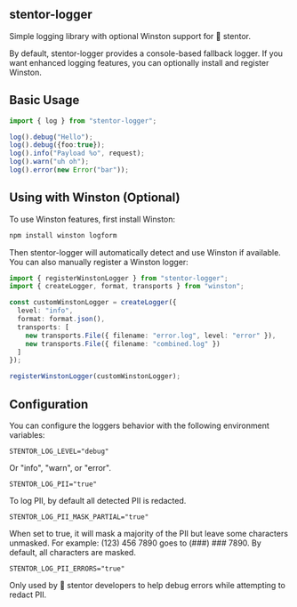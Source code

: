 ## stentor-logger

Simple logging library with optional Winston support for 📣 stentor.

By default, stentor-logger provides a console-based fallback logger. If you want enhanced logging features, you can optionally install and register Winston.

## Basic Usage

```typescript
import { log } from "stentor-logger";

log().debug("Hello");
log().debug({foo:true});
log().info("Payload %o", request);
log().warn("uh oh");
log().error(new Error("bar"));
```

## Using with Winston (Optional)

To use Winston features, first install Winston:

```bash
npm install winston logform
```

Then stentor-logger will automatically detect and use Winston if available. You can also manually register a Winston logger:

```typescript
import { registerWinstonLogger } from "stentor-logger";
import { createLogger, format, transports } from "winston";

const customWinstonLogger = createLogger({
  level: "info",
  format: format.json(),
  transports: [
    new transports.File({ filename: "error.log", level: "error" }),
    new transports.File({ filename: "combined.log" })
  ]
});

registerWinstonLogger(customWinstonLogger);
```

## Configuration

You can configure the loggers behavior with the following environment variables:

```
STENTOR_LOG_LEVEL="debug"
```

Or "info", "warn", or "error".

```
STENTOR_LOG_PII="true"
```

To log PII, by default all detected PII is redacted.

```
STENTOR_LOG_PII_MASK_PARTIAL="true"
```

When set to true, it will mask a majority of the PII but leave some characters unmasked. For example: (123) 456 7890 goes to (###) ### 7890.
By default, all characters are masked.

```
STENTOR_LOG_PII_ERRORS="true"
```

Only used by 📣 stentor developers to help debug errors while attempting to redact PII.
